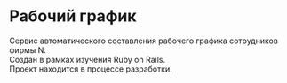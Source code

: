 # Рабочий график

Сервис автоматического составления рабочего графика сотрудников фирмы N.
<br>
Создан в рамках изучения Ruby on Rails.
<br>
Проект находится в процессе разработки.
